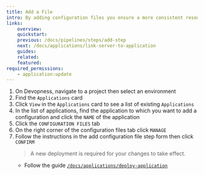 ```yaml
---
title: Add a File
intro: By adding configuration files you ensure a more consistent resource deployment, as they can contain crucial information and settings for each environment.
links:
    overview:
    quickstart:
    previous: /docs/pipelines/steps/add-step
    next: /docs/applications/link-server-to-application
    guides:
    related:
    featured:
required_permissions:
    - application:update
---
```


1. On Devopness, navigate to a project then select an environment
1. Find the `Applications` card
1. Click `View` in the `Applications` card to see a list of existing `Applications`
1. In the list of applications, find the application to which you want to add a configuration and click the `NAME` of the application
1. Click the `CONFIGURATION FILES` tab
1. On the right corner of the configuration files tab click `MANAGE`
1. Follow the instructions in the add configuration file step form then click `CONFIRM`
    > A new deployment is required for your changes to take effect.
      - Follow the guide [`/docs/applications/deploy-application`](/docs/applications/deploy-application)
